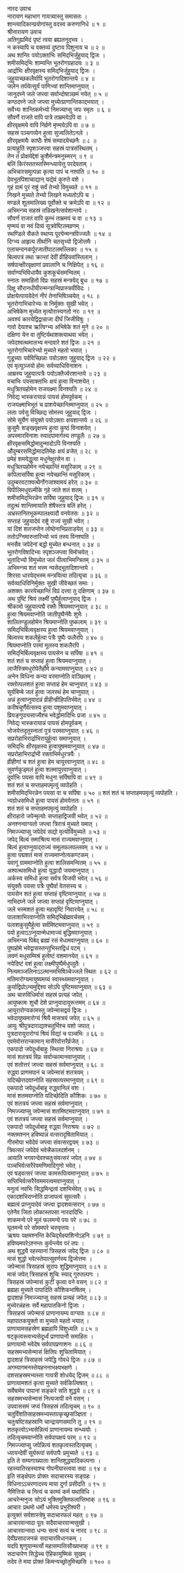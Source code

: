 नारद उवाच  
नारायण महाभाग गायत्र्यास्तु समासतः ।  
शान्त्यादिकान्प्रयोगांस्तु वदस्व करुणानिधे ॥ १ ॥  
श्रीनारायण उवाच  
अतिगुह्यमिदं पृष्टं त्वया ब्रह्यतनूद्भव ।  
न कस्यापि च वक्तव्यं दुष्टाय पिशुनाय च ॥ २ ॥  
अथ शान्तिः पयोऽक्ताभिः समिद्‌भिर्जुहुयाद् द्विजः ।  
शमीसमिद्‌भिः शाम्यन्ति भूतरोगग्रहादयः ॥ ३ ॥  
आर्द्राभिः क्षीरवृक्षस्य समिद्‌भिर्जुहुयाद् द्विजः ।  
जुहुयाच्छकलैर्वापि भूतरोगादिशान्तये ॥ ४ ॥  
जलेन तर्पयेत्सूर्यं पाणिभ्यां शान्तिमाप्नुयात् ।  
जानुदघ्ने जले जप्त्वा सर्वान्दोषाञ्छमं नयेत् ॥ ५ ॥  
कण्ठदघ्ने जले जप्त्वा मुच्येत्प्राणान्तिकाद्भयात् ।  
सर्वेभ्यः शान्तिकर्मभ्यो निमज्याप्सु जपः स्मृतः ॥ ६ ॥  
सौवर्णे राजते वापि पात्रे ताम्रमयेऽपि वा ।  
क्षीरवृक्षमये वापि निर्व्रणे मृण्मयेऽपि वा ॥ ७ ॥  
सहस्रं पञ्चगव्येन हुत्वा सुज्वलितेऽनले ।  
क्षीरवृक्षमयैः काष्ठैः शेषं सम्पादयेच्छनैः ॥ ८ ॥  
प्रत्याहुतिं स्पृशञ्जप्त्वा सहस्रं पात्रसंस्थितम् ।  
तेन तं प्रोक्षयेद्देशं कुशैर्मन्त्रमनुस्मरन् ॥ ९ ॥  
बलिं किरंस्ततस्तस्मिन्ध्यायेत्तु परदेवताम् ।  
अभिचारसमुत्पन्ना कृत्या पापं च नश्यति ॥ १० ॥  
देवभूतपिशाचाद्यान् यद्येवं कुरुते वशे ।  
गृहं ग्रामं पुरं राष्ट्रं सर्वं तेभ्यो विमुच्यते ॥ ११ ॥  
निखने मुच्यते तेभ्यो लिखने मध्यतोऽपि च ।  
मण्डले शूलमालिख्य पूर्वोक्ते च क्रमेऽपि वा ॥ १२ ॥  
अभिमन्त्र्य सहस्रं तन्निखनेत्सर्वशान्तये ।  
सौवर्णं राजतं वापि कुम्भं ताम्रमयं च वा ॥ १३ ॥  
मृण्मयं वा नवं दिव्यं सूत्रवेष्टितमव्रणम् ।  
स्थण्डिले सैकते स्थाप्य पूरयेन्मन्त्रविज्जलैः ॥ १४ ॥  
दिग्भ्य आहृत्य तीर्थानि चतसृभ्यो द्विजोत्तमैः ।  
एलाचन्दनकर्पूरजातीपाटलमल्लिकाः ॥ १५ ॥  
बिल्वपत्रं तथा क्रान्तां देवीं व्रीहियवांस्तिलान् ।  
सर्षपान्क्षीरवृक्षाणां प्रवालानि च निक्षिपेत् ॥ १६ ॥  
सर्वाण्यभिविधायैव कुशकूर्चसमन्वितम् ।  
स्नातः समाहितो विप्रः सहस्रं मन्त्रयेद् बुधः ॥ १७ ॥  
दिक्षु सौरानधीयीरन्मन्त्रान्विप्रास्त्रयीविदः ।  
प्रोक्षयेत्पाययेदेनं नीरं तेनाभिषिञ्चयेत् ॥ १८ ॥  
भूतरोगाभिचारेभ्यः स निर्मुक्तः सुखी भवेत् ।  
अभिषेकेण मुच्येत मृत्योरास्यगतो नरः ॥ १९ ॥  
अवश्यं कारयेद्विद्वान्राजा दीर्घं जिजीविषुः ।  
गावो देयाश्च ऋत्विग्भ्य अभिषेके शतं मुने ॥ २० ॥  
दक्षिणा येन वा तुष्टिर्यथाशक्त्याथवा भवेत् ।  
जपेदश्वत्थमालभ्य मन्दवारे शतं द्विजः ॥ २१ ॥  
भूतरोगाभिचारेभ्यो मुच्यते महतो भयात् ।  
गुडूच्याः पर्वविच्छिन्नाः पयोऽक्ता जुहुयाद् द्विजः ॥ २२ ॥  
एवं मृत्युञ्जयो होमः सर्वव्याधिविनाशनः ।  
आम्रस्य जुहुयात्पत्रैः पयोऽक्तैर्ज्वरशान्तये ॥ २३ ॥  
वचाभिः पयसाक्ताभिः क्षयं हुत्वा विनाशयेत् ।  
मधुत्रितयहोमेन राजयक्ष्मा विनश्यति ॥ २४ ॥  
निवेद्य भास्करायान्नं पायसं होमपूर्वकम् ।  
राजयक्ष्माभिभूतं च प्राशयेच्छान्तिमाप्नुयात् ॥ २५ ॥  
लताः पर्वसु विच्छिद्य सोमस्य जुहुयाद् द्विजः ।  
सोमे सूर्येण संयुक्ते पयोऽक्ताः क्षयशान्तये ॥ २६ ॥  
कुसुमैः शङ्‌खवृक्षस्य हुत्वा कुष्ठं विनाशयेत् ।  
अपस्मारविनाशः स्यादपामार्गस्य तण्डुलैः ॥ २७ ॥  
क्षीरवृक्षसमिद्धोमादुन्मादोऽपि विनश्यति ।  
औदुम्बरसमिद्धोमादतिमेहः क्षयं व्रजेत् ॥ २८ ॥  
प्रमेहं शमयेद्धुत्वा मधुनेक्षुरसेन वा ।  
मधुत्रितयहोमेन नयेच्छान्तिं मसूरिकाम् ॥ २९ ॥  
कपिलासर्पिषा हुत्वा नयेच्छान्तिं मसूरिकाम् ।  
उदुम्बरवटाश्वत्थैर्गोगजाश्वामयं हरेत् ॥ ३० ॥  
पिपीलिमधुवल्मीके गृहे जाते शतं शतम् ।  
शमीसमिद्‌भिरन्नेन सर्पिषा जुहुयाद् द्विजः ॥ ३१ ॥  
तदुत्थं शान्तिमायाति शेषैस्तत्र बलिं हरेत् ।  
अभ्रस्तनितभूकम्पालक्ष्यादौ वनवेतसः ॥ ३२ ॥  
सप्ताहं जुहुयादेवं राष्ट्रे राज्यं सुखी भवेत् ।  
यां दिशं शतजप्तेन लोष्ठेनाभिप्रताडयेत् ॥ ३३ ॥  
ततोऽग्निमारुतारिभ्यो भयं तस्य विनश्यति ।  
मनसैव जपेदेनां बद्धो मुच्येत बन्धनात् ॥ ३४ ॥  
भूतरोगविषादिभ्यः स्पृशञ्जप्त्वा विमोचयेत् ।  
भूतादिभ्यो विमुच्येत जलं पीत्वाभिमन्त्रितम् ॥ ३५ ॥  
अभिमन्त्र्य शतं भस्म न्यसेद्‌भूतादिशान्तये ।  
शिरसा धारयेद्भस्म मन्त्रयित्वा तदित्यृचा ॥ ३६ ॥  
सर्वव्याधिविनिर्मुक्तः सुखी जीवेच्छतं समाः ।  
अशक्तः कारयेच्छान्तिं विप्रं दत्त्वा तु दक्षिणाम् ॥ ३७ ॥  
अथ पुष्टिं श्रियं लक्ष्मीं पुष्पैर्हुत्वाप्नुयाद् द्विजः ।  
श्रीकामो जुहुयात्पद्मै रक्तैः श्रियमवाप्नुयात् ॥ ३८ ॥  
हुत्वा श्रियमवाप्नोति जातीपुष्पैर्नवैः शुभैः ।  
शालितण्डुलहोमेन श्रियमाप्नोति पुष्कलाम् ॥ ३९ ॥  
समिद्‌भिर्बिल्ववृक्षस्य हुत्वा श्रियमवाप्नुयात् ।  
बिल्वस्य शकलैर्हुत्वा पत्रैः पुष्पैः फलैरपि ॥ ४० ॥  
श्रियमाप्नोति परमां मूलस्य शकलैरपि ।  
समिद्‌भिर्बिल्ववृक्षस्य पायसेन च सर्पिषा ॥ ४१ ॥  
शतं शतं च सप्ताहं हुत्वा श्रियमवाप्नुयात् ।  
लाजैस्त्रिमधुरोपेतैर्होमे कन्यामवाप्नुयात् ॥ ४२ ॥  
अनेन विधिना कन्या वरमाप्नोति वाञ्छितम् ।  
रक्तोत्पलशतं हुत्वा सप्ताहं हेम चाप्नुयात् ॥ ४३ ॥  
सूर्यबिम्बे जलं हुत्वा जलस्थं हेम चाप्नुयात् ।  
अन्नं हुत्वाप्नुयादन्नं व्रीहीन्व्रीहिपतिर्भवेत् ॥ ४४ ॥  
करीषचूर्णैर्वत्सस्य हुत्वा पशुमवाप्नुयात् ।  
प्रियङ्‌गुपायसाज्यैश्च भवेद्धोमादिभिः प्रजा ॥ ४५ ॥  
निवेद्य भास्करायान्नं पायसं होमपूर्वकम् ।  
भोजयेत्तदृतुस्नातां पुत्रं परमवाप्नुयात् ॥ ४६ ॥  
सप्ररोहाभिरार्द्राभिरायुर्हुत्वा समाप्नुयात् ।  
समिद्‌भिः क्षीरवृक्षस्य हुत्वायुषमवाप्नुयात् ॥ ४७ ॥  
सप्ररोहाभिरार्द्राभी रक्ताभिर्मधुरत्रयैः ।  
व्रीहीणां च शतं हुत्वा हेम चायुरवाप्नुयात् ॥ ४८ ॥  
सुवर्णकुड्मलं हुत्वा शतमायुरवाप्नुयात् ।  
दूर्वाभिः पयसा वापि मधुना सर्पिषापि वा ॥ ४९ ॥  
शतं शतं च सप्ताहमपमृत्युं व्यपोहति ।  
शमीसमिद्‌भिरन्नेन पयसा वा च सर्पिषा ॥ ५० ॥
शतं शतं च सप्ताहमपमृत्युं व्यपोहति ।  
न्यग्रोधसमिधो हुत्वा पायसं होमयेत्ततः ॥ ५१ ॥  
शतं शतं च सप्ताहमपमृत्युं व्यपोहति ।  
क्षीराहारो जपेन्मृत्योः सप्ताहाद्विजयी भवेत् ॥ ५२ ॥  
अनश्नन्वाग्यतो जप्त्वा त्रिरात्रं मुच्यते यमात् ।  
निमज्ज्याप्सु जपेदेवं सद्यो मृत्योर्विमुच्यते ॥ ५३ ॥  
जपेद् बिल्वं समाश्रित्य मासं राज्यमवाप्नुयात् ।  
बिल्वं हुत्वाप्नुयाद्‌राज्यं समूलफलपल्लवम् ॥ ५४ ॥  
हुत्वा पद्मशतं मासं राज्यमाप्नोत्यकण्टकम् ।  
यवागूं ग्राममाप्नोति हुत्वा शालिसमन्वितम् ॥ ५५ ॥  
अश्वत्थसमिधो हुत्वा युद्धादौ जयमाप्नुयात् ।  
अर्कस्य समिधो हुत्वा सर्वत्र विजयी भवेत् ॥ ५६ ॥  
संयुक्तैः पयसा पत्रैः पुष्पैर्वा वेतसस्य च ।  
पायसेन शतं हुत्वा सप्ताहं वृष्टिमाप्नुयात् ॥ ५७ ॥  
नाभिदघ्ने जले जप्त्वा सप्ताहं वृष्टिमाप्नुयात् ।  
जले भस्मशतं हुत्वा महावृष्टिं निवारयेत् ॥ ५८ ॥  
पालाशाभिरवाप्नोति समिद्‌भिर्ब्रह्मवर्चसम् ।  
पलाशकुसुमैर्हुत्वा सर्वमिष्टमवाप्नुयात् ॥ ५९ ॥  
पयो हुत्वाऽऽप्नुयान्मेधामाज्यं बुद्धिमवाप्नुयात् ।  
अभिमन्त्र्य पिबेद् ब्राह्मं रसं मेधामवाप्नुयात् ॥ ६० ॥  
पुष्पहोमे भवेद्वासस्तन्तुभिस्तद्विधं पटम् ।  
लवणं मधुसम्मिश्रं हुत्वेष्टं वशमानयेत् ॥ ६१ ॥  
नयेदिष्टं वशं हुत्वा लक्ष्मीपुष्पैर्मधुप्लुतैः ।  
नित्यमञ्जलिनाऽऽत्मानमभिषिञ्चेज्जले स्थितः ॥ ६२ ॥  
मतिमारोग्यमायुष्यमग्र्यं स्वास्थ्यमवाप्नुयात् ।  
कुर्याद्विप्रोऽन्यमुद्दिश्य सोऽपि पुष्टिमवाप्नुयात् ॥ ६३ ॥  
अथ चारुविधिर्मासं सहस्रं प्रत्यहं जपेत् ।  
आयुष्कामः शुचौ देशे प्राप्नुयादायुरूत्तमम् ॥ ६४ ॥  
आयुरारोग्यकामस्तु जपेन्मासद्वयं द्विजः ।  
भवेदायुष्यमारोग्यं श्रियै मासत्रयं जपेत् ॥ ६५ ॥  
आयुः श्रीपुत्रदाराद्याश्चतुर्भिश्च यशो जपात् ।  
पुत्रदारायुरारोग्यं श्रियं विद्यां च पञ्चभिः ॥ ६६ ॥  
एवमेवोत्तरान्कामान् मासैरेवोत्तरैर्व्रजेत् ।  
एकपादो जपेदूर्ध्वबाहुः स्थित्वा निराश्रयः ॥ ६७ ॥  
मासं शतत्रयं विप्रः सर्वान्कामानवाप्नुयात् ।  
एवं शतोत्तरं जप्त्वा सहस्रं सर्वमाप्नुयात् ॥ ६८ ॥  
रुद्ध्वा प्राणमपानं च जपेन्मासं शतत्रयम् ।  
यदिच्छेत्तदवाप्नोति सहस्रात्परमाप्नुयात् ॥ ६९ ॥  
एकपादो जपेदूर्ध्वबाहू रुद्ध्वानिलं वशः ।  
मासं शतमवाप्नोति यदिच्छेदिति कौशिकः ॥ ७० ॥  
एवं शतत्रयं जप्त्वा सहस्रं सर्वमाप्नुयात् ।  
निमज्ज्याप्सु जपेन्मासं शतमिष्टमवाप्नुयात् ॥ ७१ ॥  
एवं शतत्रयं जप्त्वा सहस्रं सर्वमाप्नुयात् ।  
एकपादो जपेदूर्ध्वबाहू रुद्ध्वा निराश्रयः ॥ ७२ ॥  
नक्तमश्नन् हविष्यान्नं वत्सरादृषितामियात् ।  
गीरमोघा भवेदेवं जप्त्वा संवत्सरद्वयम् ॥ ७३ ॥  
त्रिवत्सरं जपेदेवं भवेत्त्रैकालदर्शनम् ।  
आयाति भगवान्देवश्चतुःसंवत्सरं जपेत् ॥ ७४ ॥  
पञ्चभिर्वत्सरैरेवमणिमादिगुणो भवेत् ।  
एवं षड्वत्सरं जप्त्वा कामरूपित्वमाप्नुयात् ॥ ७५ ॥  
सप्तिभिर्वत्सरैरेवममरत्वमवाप्नुयात् ।  
मनुत्वं नवभिः सिद्धमिन्द्रत्वं दशभिर्भवेत् ॥ ७६ ॥  
एकादशभिराप्नोति प्राजापत्यं सुवत्सरैः ।  
बह्मत्वं प्राप्नुयादेवं जप्त्वा द्वादशवत्सरान् ॥ ७७ ॥  
एतेनैव जिता लोकास्तपसा नारदादिभिः ।  
शाकमन्ये परे मूलं फलमन्ये पयः परे ॥ ७८ ॥  
घृतमन्ये परे सोममपरे चरुवृत्तयः ।  
ऋषयः पक्षमश्नन्ति केचिद्भैक्ष्याशिनोऽहनि ॥ ७९ ॥  
हविष्यमपरेऽश्नन्तः कुर्वन्त्येव परं तपः ।  
अथ शुद्ध्यै रहस्यानां त्रिसहस्रं जपेद् द्विजः ॥ ८० ॥  
मासं शुद्धो भवेत्स्तेयात्सुवर्णस्य द्विजोत्तमः ।  
जपेन्मासं त्रिसाहस्रं सुरापः शुद्धिमाप्नुयात् ॥ ८१ ॥  
मासं जपेत् त्रिसाहस्रं शुचिः स्याद् गुरुतल्पगः ।  
त्रिसहस्रं जपेन्मासं कुटीं कृत्वा वने वसन् ॥ ८२ ॥  
ब्रह्महा मुच्यते पापादिति कौशिकभाषितम् ।  
द्वादशाहं निमज्ज्याप्सु सहस्रं प्रत्यहं जपेत् ॥ ८३ ॥  
मुच्येरन्नंहसः सर्वे महापातकिनो द्विजाः ।  
त्रिसाहस्रं जपेन्मासं प्राणानायम्य वाग्यतः ॥ ८४ ॥  
महापातकयुक्तो वा मुच्यते महतो भयात् ।  
प्राणायामसहस्रेण ब्रह्महापि विशुध्यति ॥ ८५ ॥  
षट्कृत्वस्त्वभ्यसेदूर्ध्वं प्राणापानौ समाहितः ।  
प्राणायामो भवेदेष सर्वपापप्रणाशनः ॥ ८६ ॥  
सहस्रमभ्यसेन्मासं क्षितिपः शुचितामियात् ।  
द्वादशाहं त्रिसाहस्रं जपेद्धि गोवधे द्विजः ॥ ८७ ॥  
अगम्यागमनस्तेयहननाभक्ष्यभक्षणे ।  
दशसाहस्रमभ्यस्ता गायत्री शोधयेद् द्विजम् ॥ ८८ ॥  
प्राणायामशतं कृत्वा मुच्यते सर्वकिल्विषात् ।  
सर्वेषामेव पापानां सङ्‌करे सति शुद्धये ॥ ८९ ॥  
सहस्रमभ्यसेन्मासं नित्यजापी वने वसन् ।  
उपवाससमं जप्यं त्रिसहस्रं तदित्यृचम् ॥ ९० ॥  
चतुर्विंशतिसाहस्रमभ्यस्तात्कृच्छ्रसञ्ज्ञिता ।  
चतुःषष्टिसहस्राणि चान्द्रायणसमानि तु ॥ ९१ ॥  
शतकृत्वोऽभ्यसेन्नित्यं प्राणानायम्य सन्ध्ययोः ।  
तदित्यृचमवाप्नोति सर्वपापक्षयं परम् ॥ ९२ ॥  
निमज्ज्याप्सु जपेन्नित्यं शतकृत्वस्तदित्यृचम् ।  
ध्यायन्देवीं सूर्यरूपां सर्वपापैः प्रमुच्यते ॥ ९३ ॥  
इति ते सम्यगाख्याताः शान्तिशुद्ध्यादिकल्पनाः ।  
रहस्यातिरहस्याश्च गोपनीयास्त्वया सदा ॥ ९४ ॥  
इति सङ्क्षेपतः प्रोक्तः सदाचारस्य सङ्ग्रहः ।  
विधिनाऽऽचरणादस्य माया दुर्गा प्रसीदति ॥ ९५ ॥  
नैमित्तिकं च नित्यं च काम्यं कर्म यथाविधि ।  
आचरेन्मनुजः सोऽयं भुक्तिमुक्तिफलाप्तिभाक् ॥ ९६ ॥  
आचारः प्रथमो धर्मो धर्मस्य प्रभुरीश्वरी ।  
इत्युक्तं सर्वशास्त्रेषु सदाचारफलं महत् ॥ ९७ ॥  
आचारवान्सदा पूतः सदैवाचारवान्मसुखी ।  
आचारवान्सदा धन्यः सत्यं सत्यं च नारद ॥ ९८ ॥  
देवीप्रसादजनकं सदाचारविधानकम् ।  
यदपि शृणुयान्मर्त्यो महासम्पत्तिसौख्यभाक् ॥ ९९ ॥  
सदाचारेण सिद्धेच्च ऐहिकामुष्मिकं सुखम् ।  
तदेव ते मया प्रोक्तं किमन्यच्छ्रोतुमिच्छसि ॥ १०० ॥
